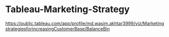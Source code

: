 # Tableau-Marketing-Strategy

https://public.tableau.com/app/profile/md.wasim.akhtar3999/viz/MarketingstrategiesforincreasingCustomerBase/BalanceBin

